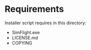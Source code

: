 # Requirements

Installer script requires in this directory:
- SimFlight.exe
- LICENSE.md
- COPYING
